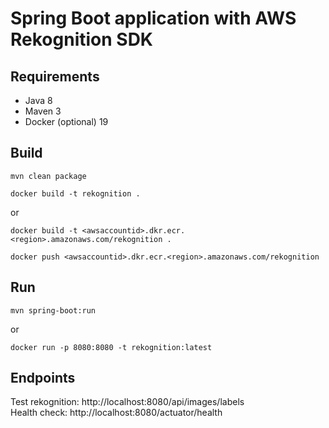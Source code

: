 
# Spring Boot application with AWS Rekognition SDK  
  
## Requirements  

 - Java 8   
 - Maven 3   
 - Docker (optional) 19
  
## Build  
  
`mvn clean package`  
  
`docker build -t rekognition .`  
  
or  
  
`docker build -t <awsaccountid>.dkr.ecr.<region>.amazonaws.com/rekognition .`  
  
`docker push <awsaccountid>.dkr.ecr.<region>.amazonaws.com/rekognition`  
  
## Run  
  
`mvn spring-boot:run`  
  
or  
  
`docker run -p 8080:8080 -t rekognition:latest`  
  
## Endpoints
  
Test rekognition: http://localhost:8080/api/images/labels  
Health check: http://localhost:8080/actuator/health
